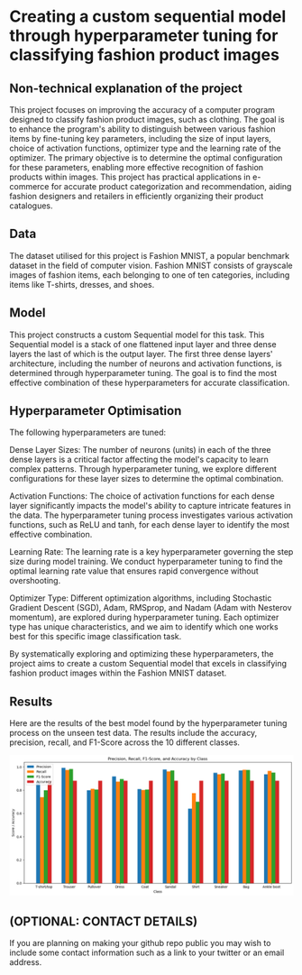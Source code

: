 # Creating a custom sequential model through hyperparameter tuning for classifying fashion product images


## Non-technical explanation of the project

This project focuses on improving the accuracy of a computer program designed to classify fashion product images, such as clothing. The goal is to enhance the program's ability to distinguish between various fashion items by fine-tuning key parameters, including the size of input layers, choice of activation functions, optimizer type and the learning rate of the optimizer. The primary objective is to determine the optimal configuration for these parameters, enabling more effective recognition of fashion products within images. This project has practical applications in e-commerce for accurate product categorization and recommendation, aiding fashion designers and retailers in efficiently organizing their product catalogues.

## Data

The dataset utilised for this project is Fashion MNIST, a popular benchmark dataset in the field of computer vision. Fashion MNIST consists of grayscale images of fashion items, each belonging to one of ten categories, including items like T-shirts, dresses, and shoes.


## Model

This project constructs a custom Sequential model for this task. This Sequential model is a stack of one flattened input layer and three dense layers the last of which is the output layer. The first three dense layers' architecture, including the number of neurons and activation functions, is determined through hyperparameter tuning. The goal is to find the most effective combination of these hyperparameters for accurate classification.

## Hyperparameter Optimisation

The following hyperparameters are tuned:

Dense Layer Sizes: The number of neurons (units) in each of the three dense layers is a critical factor affecting the model's capacity to learn complex patterns. Through hyperparameter tuning, we explore different configurations for these layer sizes to determine the optimal combination.

Activation Functions: The choice of activation functions for each dense layer significantly impacts the model's ability to capture intricate features in the data. The hyperparameter tuning process investigates various activation functions, such as ReLU and tanh, for each dense layer to identify the most effective combination.

Learning Rate: The learning rate is a key hyperparameter governing the step size during model training. We conduct hyperparameter tuning to find the optimal learning rate value that ensures rapid convergence without overshooting.

Optimizer Type: Different optimization algorithms, including Stochastic Gradient Descent (SGD), Adam, RMSprop, and Nadam (Adam with Nesterov momentum), are explored during hyperparameter tuning. Each optimizer type has unique characteristics, and we aim to identify which one works best for this specific image classification task.

By systematically exploring and optimizing these hyperparameters, the project aims to create a custom Sequential model that excels in classifying fashion product images within the Fashion MNIST dataset.

## Results
Here are the results of the best model found by the hyperparameter tuning process on the unseen test data. The results include the accuracy, precision, recall, and F1-Score across the 10 different classes.

![Screenshot](model_results_on_test_data.png)

## (OPTIONAL: CONTACT DETAILS)
If you are planning on making your github repo public you may wish to include some contact information such as a link to your twitter or an email address. 

